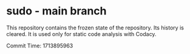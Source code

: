 # sudo - main branch

This repository contains the frozen state of the repository.
Its history is cleared. It is used only for static code
analysis with Codacy.

Commit Time: 1713895963